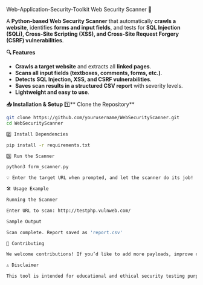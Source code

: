 Web-Application-Security-Toolkit
Web Security Scanner 🚀

A **Python-based Web Security Scanner** that automatically **crawls a website**, identifies **forms and input fields**, and tests for **SQL Injection (SQLi), Cross-Site Scripting (XSS), and Cross-Site Request Forgery (CSRF) vulnerabilities**.  

**🔍 Features**
- **Crawls a target website** and extracts all **linked pages**.
- **Scans all input fields (textboxes, comments, forms, etc.)**.
- **Detects SQL Injection, XSS, and CSRF vulnerabilities**.
- **Saves scan results in a structured CSV report** with severity levels.
- **Lightweight and easy to use**.

**📥 Installation & Setup**
1️⃣** Clone the Repository**
```bash
git clone https://github.com/yourusername/WebSecurityScanner.git
cd WebSecurityScanner

2️⃣ Install Dependencies

pip install -r requirements.txt

3️⃣ Run the Scanner

python3 form_scanner.py

💡 Enter the target URL when prompted, and let the scanner do its job!

🛠 Usage Example

Running the Scanner

Enter URL to scan: http://testphp.vulnweb.com/

Sample Output

Scan complete. Report saved as 'report.csv'

📝 Contributing

We welcome contributions! If you’d like to add more payloads, improve crawling, or enhance detection techniques, feel free to fork and submit a pull request.

⚠️ Disclaimer

This tool is intended for educational and ethical security testing purposes only. Do not use it to scan websites without explicit permission. Misuse may lead to legal consequences.

